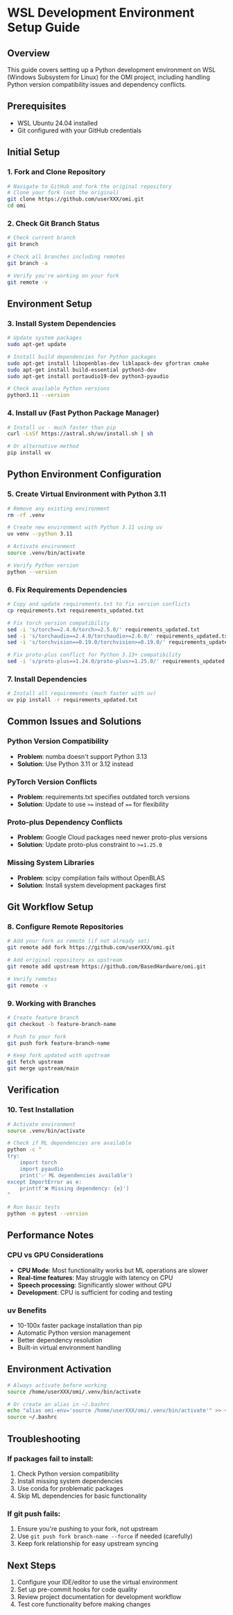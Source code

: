 # WSL Development Environment Setup Guide

## Overview
This guide covers setting up a Python development environment on WSL (Windows Subsystem for Linux) for the OMI project, including handling Python version compatibility issues and dependency conflicts.

## Prerequisites
- WSL Ubuntu 24.04 installed
- Git configured with your GitHub credentials

## Initial Setup

### 1. Fork and Clone Repository
```bash
# Navigate to GitHub and fork the original repository
# Clone your fork (not the original)
git clone https://github.com/userXXX/omi.git
cd omi
```

### 2. Check Git Branch Status
```bash
# Check current branch
git branch

# Check all branches including remotes
git branch -a

# Verify you're working on your fork
git remote -v
```

## Environment Setup

### 3. Install System Dependencies
```bash
# Update system packages
sudo apt-get update

# Install build dependencies for Python packages
sudo apt-get install libopenblas-dev liblapack-dev gfortran cmake
sudo apt-get install build-essential python3-dev
sudo apt-get install portaudio19-dev python3-pyaudio

# Check available Python versions
python3.11 --version
```

### 4. Install uv (Fast Python Package Manager)
```bash
# Install uv - much faster than pip
curl -LsSf https://astral.sh/uv/install.sh | sh

# Or alternative method
pip install uv
```

## Python Environment Configuration

### 5. Create Virtual Environment with Python 3.11
```bash
# Remove any existing environment
rm -rf .venv

# Create new environment with Python 3.11 using uv
uv venv --python 3.11

# Activate environment
source .venv/bin/activate

# Verify Python version
python --version
```

### 6. Fix Requirements Dependencies
```bash
# Copy and update requirements.txt to fix version conflicts
cp requirements.txt requirements_updated.txt

# Fix torch version compatibility
sed -i 's/torch==2.4.0/torch>=2.5.0/' requirements_updated.txt
sed -i 's/torchaudio==2.4.0/torchaudio>=2.6.0/' requirements_updated.txt
sed -i 's/torchvision==0.19.0/torchvision>=0.19.0/' requirements_updated.txt

# Fix proto-plus conflict for Python 3.13+ compatibility
sed -i 's/proto-plus==1.24.0/proto-plus>=1.25.0/' requirements_updated.txt
```

### 7. Install Dependencies
```bash
# Install all requirements (much faster with uv)
uv pip install -r requirements_updated.txt
```

## Common Issues and Solutions

### Python Version Compatibility
- **Problem**: numba doesn't support Python 3.13
- **Solution**: Use Python 3.11 or 3.12 instead

### PyTorch Version Conflicts
- **Problem**: requirements.txt specifies outdated torch versions
- **Solution**: Update to use `>=` instead of `==` for flexibility

### Proto-plus Dependency Conflicts
- **Problem**: Google Cloud packages need newer proto-plus versions
- **Solution**: Update proto-plus constraint to `>=1.25.0`

### Missing System Libraries
- **Problem**: scipy compilation fails without OpenBLAS
- **Solution**: Install system development packages first

## Git Workflow Setup

### 8. Configure Remote Repositories
```bash
# Add your fork as remote (if not already set)
git remote add fork https://github.com/userXXX/omi.git

# Add original repository as upstream
git remote add upstream https://github.com/BasedHardware/omi.git

# Verify remotes
git remote -v
```

### 9. Working with Branches
```bash
# Create feature branch
git checkout -b feature-branch-name

# Push to your fork
git push fork feature-branch-name

# Keep fork updated with upstream
git fetch upstream
git merge upstream/main
```

## Verification

### 10. Test Installation
```bash
# Activate environment
source .venv/bin/activate

# Check if ML dependencies are available
python -c "
try:
    import torch
    import pyaudio
    print('✅ ML dependencies available')
except ImportError as e:
    print(f'❌ Missing dependency: {e}')
"

# Run basic tests
python -m pytest --version
```

## Performance Notes

### CPU vs GPU Considerations
- **CPU Mode**: Most functionality works but ML operations are slower
- **Real-time features**: May struggle with latency on CPU
- **Speech processing**: Significantly slower without GPU
- **Development**: CPU is sufficient for coding and testing

### uv Benefits
- 10-100x faster package installation than pip
- Automatic Python version management
- Better dependency resolution
- Built-in virtual environment handling

## Environment Activation
```bash
# Always activate before working
source /home/userXXX/omi/.venv/bin/activate

# Or create an alias in ~/.bashrc
echo "alias omi-env='source /home/userXXX/omi/.venv/bin/activate'" >> ~/.bashrc
source ~/.bashrc
```

## Troubleshooting

### If packages fail to install:
1. Check Python version compatibility
2. Install missing system dependencies
3. Use conda for problematic packages
4. Skip ML dependencies for basic functionality

### If git push fails:
1. Ensure you're pushing to your fork, not upstream
2. Use `git push fork branch-name --force` if needed (carefully)
3. Keep fork relationship for easy upstream syncing

## Next Steps
1. Configure your IDE/editor to use the virtual environment
2. Set up pre-commit hooks for code quality
3. Review project documentation for development workflow
4. Test core functionality before making changes